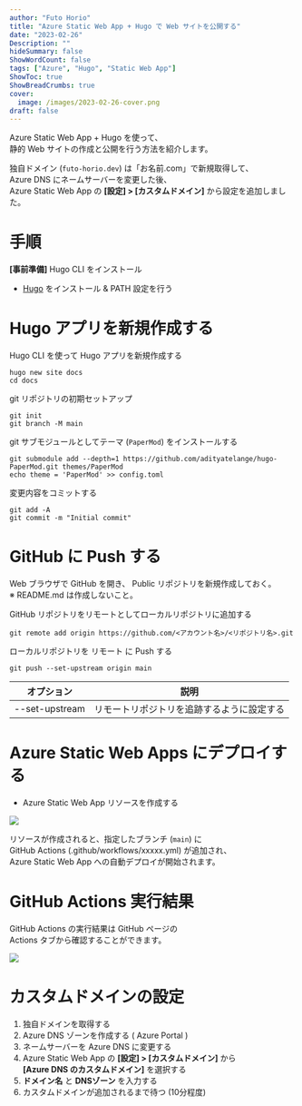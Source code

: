 ```yaml
---
author: "Futo Horio"
title: "Azure Static Web App + Hugo で Web サイトを公開する"
date: "2023-02-26"
Description: ""
hideSummary: false
ShowWordCount: false
tags: ["Azure", "Hugo", "Static Web App"]
ShowToc: true
ShowBreadCrumbs: true
cover:
  image: /images/2023-02-26-cover.png
draft: false
---
```


Azure Static Web App + Hugo を使って、  
静的 Web サイトの作成と公開を行う方法を紹介します。

独自ドメイン (``futo-horio.dev``) は「お名前.com」で新規取得して、  
Azure DNS にネームサーバーを変更した後、  
Azure Static Web App の **[設定] > [カスタムドメイン]** から設定を追加しました。


# 手順

**[事前準備]** Hugo CLI をインストール

- [Hugo](https://github.com/gohugoio/hugo/releases/tag/v0.110.0) をインストール & PATH 設定を行う

# Hugo アプリを新規作成する

Hugo CLI を使って Hugo アプリを新規作成する

```cli
hugo new site docs
cd docs
```

git リポジトリの初期セットアップ

```cli
git init
git branch -M main
```

git サブモジュールとしてテーマ (``PaperMod``) をインストールする

```cli
git submodule add --depth=1 https://github.com/adityatelange/hugo-PaperMod.git themes/PaperMod
echo theme = 'PaperMod' >> config.toml
```

変更内容をコミットする
```cli
git add -A
git commit -m "Initial commit"
```

# GitHub に Push する

Web ブラウザで GitHub を開き、 Public リポジトリを新規作成しておく。  
※ README.md は作成しないこと。

GitHub リポジトリをリモートとしてローカルリポジトリに追加する

```cli
git remote add origin https://github.com/<アカウント名>/<リポジトリ名>.git
```

ローカルリポジトリを リモート に Push する

```cli
git push --set-upstream origin main
```

| オプション | 説明 |
| --- | --- |
| --set-upstream | リモートリポジトリを追跡するように設定する |

# Azure Static Web Apps にデプロイする

- Azure Static Web App リソースを作成する

![](/images/2023-02-26-azurestaticwebapp-create.png)

リソースが作成されると、指定したブランチ (```main```) に  
GitHub Actions (.github/workflows/xxxxx.yml) が追加され、  
Azure Static Web App への自動デプロイが開始されます。

# GitHub Actions 実行結果
GitHub Actions の実行結果は GitHub ページの  
Actions タブから確認することができます。

![](/images/2023-02-26-github-actions.png)

# カスタムドメインの設定

1. 独自ドメインを取得する
2. Azure DNS ゾーンを作成する ( Azure Portal )
3. ネームサーバーを Azure DNS に変更する
4. Azure Static Web App の **[設定] > [カスタムドメイン]** から  
  **[Azure DNS のカスタムドメイン]** を選択する
5. **ドメイン名** と **DNSゾーン** を入力する
6. カスタムドメインが追加されるまで待つ (10分程度)